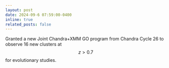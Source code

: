 ```yaml
---
layout: post
date: 2024-09-6 07:59:00-0400
inline: true
related_posts: false
---
```


Granted a new Joint Chandra+XMM GO program from Chandra Cycle 26 to observe 16 new clusters at $$z>0.7$$ for evolutionary studies.
